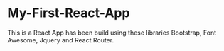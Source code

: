 # My-First-React-App

This is a React App has been build using these libraries Bootstrap, Font Awesome, Jquery and React Router.


